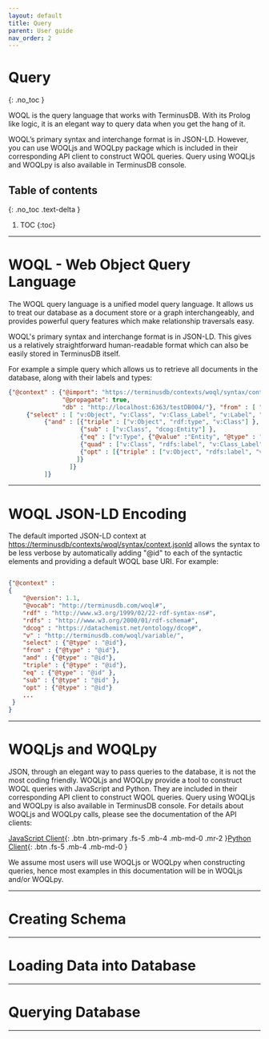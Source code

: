 ```yaml
---
layout: default
title: Query
parent: User guide
nav_order: 2
---
```


# Query
{: .no_toc }

WOQL is the query language that works with TerminusDB. With its Prolog like logic, it is an elegant way to query data when you get the hang of it.

WOQL’s primary syntax and interchange format is in JSON-LD. However, you can use WOQLjs and WOQLpy package which is included in their corresponding API client to construct WQOL queries. Query using WOQLjs and WOQLpy is also available in TerminusDB console.

## Table of contents
{: .no_toc .text-delta }

1. TOC
{:toc}

---

# WOQL - Web Object Query Language

The WOQL query language is a unified model query language. It allows us to treat our database as a document store or a graph interchangeably, and provides powerful query features which make relationship traversals easy.

WOQL's primary syntax and interchange format is in JSON-LD. This gives us a relatively straightforward human-readable format which can also be easily stored in TerminusDB itself.

For example a simple query which allows us to retrieve all documents in the database, along with their labels and types:

```json
{"@context" : {"@import": "https://terminusdb/contexts/woql/syntax/context.jsonld",
               "@propagate": true,
               "db" : "http://localhost:6363/testDB004/"}, "from" : [ "db:main",
     {"select" : [ "v:Object", "v:Class", "v:Class_Label", "v:Label", "v:Type",
          {"and" : [{"triple" : ["v:Object", "rdf:type", "v:Class"] },
                    {"sub" : ["v:Class", "dcog:Entity"] },
                    {"eq" : ["v:Type", {"@value" :"Entity", "@type" : "xsd:string"}]},
                    {"quad" : ["v:Class", "rdfs:label", "v:Class_Label", "db:schema"]},
                    {"opt" : [{"triple" : ["v:Object", "rdfs:label", "v:Label"]}]}
                   ]}
                 ]}
          ]}
```

---

# WOQL JSON-LD Encoding

The default imported JSON-LD context at [https://terminusdb/contexts/woql/syntax/context.jsonld](https://terminusdb/contexts/woql/syntax/context.jsonld) allows the syntax to be less verbose by automatically adding "@id" to each of the syntactic elements and providing a default WOQL base URI. For example:

```json

{"@context" :
{
    "@version": 1.1,
    "@vocab": "http://terminusdb.com/woql#",
    "rdf" : "http://www.w3.org/1999/02/22-rdf-syntax-ns#",
    "rdfs" : "http://www.w3.org/2000/01/rdf-schema#",
    "dcog" : "https://datachemist.net/ontology/dcog#",
    "v" : "http://terminusdb.com/woql/variable/",
    "select" : {"@type" : "@id"},
    "from" : {"@type" : "@id"},
    "and" : {"@type" : "@id"},
    "triple" : {"@type" : "@id"},
    "eq" : {"@type" : "@id" },
    "sub" : {"@type" : "@id" },
    "opt" : {"@type" : "@id"}
    ...
 }
}
```

---

# WOQLjs and WOQLpy

JSON, through an elegant way to pass queries to the database, it is not the most coding friendly. WOQLjs and WOQLpy provide a tool to construct WOQL queries with JavaScript and Python. They are included in their corresponding API client to construct WQOL queries. Query using WOQLjs and WOQLpy is also available in TerminusDB console. For details about WOQLjs and WOQLpy calls, please see the documentation of the API clients:

[JavaScript Client](https://terminusdb.github.io/terminus-client/){: .btn .btn-primary .fs-5 .mb-4 .mb-md-0 .mr-2 }[Python Client](https://terminusdb.github.io/terminus-client-python/){: .btn .fs-5 .mb-4 .mb-md-0 }

We assume most users will use WOQLjs or WOQLpy when constructing queries, hence most examples in this documentation will be in WOQLjs and/or WOQLpy.

---

# Creating Schema

---

# Loading Data into Database

---

# Querying Database

---
